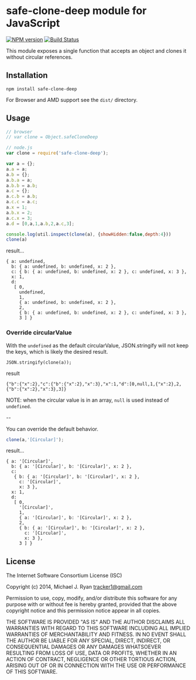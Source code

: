 # safe-clone-deep module for JavaScript

[![NPM version](https://badge.fury.io/js/safe-clone-deep.png)](
 https://www.npmjs.org/package/safe-clone-deep
) [![Build Status](https://travis-ci.org/tracker1/safe-clone-deep.png)](
 https://travis-ci.org/tracker1/safe-clone-deep
)

This module exposes a single function that accepts an object and clones it without circular references.

## Installation

```
npm install safe-clone-deep
```

For Browser and AMD support see the `dist/` directory.



## Usage

```javascript
// browser
// var clone = Object.safeCloneDeep

// node.js
var clone = require('safe-clone-deep');

var a = {};
a.a = a;
a.b = {};
a.b.a = a;
a.b.b = a.b;
a.c = {};
a.c.b = a.b;
a.c.c = a.c;
a.x = 1;
a.b.x = 2;
a.c.x = 3;
a.d = [0,a,1,a.b,2,a.c,3];

console.log(util.inspect(clone(a), {showHidden:false,depth:4}))
clone(a)
```

result...

```
{ a: undefined,
  b: { a: undefined, b: undefined, x: 2 },
  c: { b: { a: undefined, b: undefined, x: 2 }, c: undefined, x: 3 },
  x: 1,
  d:
   [ 0,
     undefined,
     1,
     { a: undefined, b: undefined, x: 2 },
     2,
     { b: { a: undefined, b: undefined, x: 2 }, c: undefined, x: 3 },
     3 ] }
```

### Override circularValue

With the `undefined` as the default circularValue, JSON.stringify will not keep the keys, which is likely the desired result.

```
JSON.stringify(clone(a));
```

result

```
{"b":{"x":2},"c":{"b":{"x":2},"x":3},"x":1,"d":[0,null,1,{"x":2},2,{"b":{"x":2},"x":3},3]}
```

NOTE: when the circular value is in an array, `null` is used instead of `undefined`.

--

You can override the default behavior.


```javascript
clone(a,'[Circular]');
```

result...

```
{ a: '[Circular]',
  b: { a: '[Circular]', b: '[Circular]', x: 2 },
  c:
   { b: { a: '[Circular]', b: '[Circular]', x: 2 },
     c: '[Circular]',
     x: 3 },
  x: 1,
  d:
   [ 0,
     '[Circular]',
     1,
     { a: '[Circular]', b: '[Circular]', x: 2 },
     2,
     { b: { a: '[Circular]', b: '[Circular]', x: 2 },
       c: '[Circular]',
       x: 3 },
     3 ] }
```

## License

The Internet Software Consortium License (ISC)

Copyright (c) 2014, Michael J. Ryan <tracker1@gmail.com>

Permission to use, copy, modify, and/or distribute this software for any purpose with or without fee is hereby granted, provided that the above copyright notice and this permission notice appear in all copies.

THE SOFTWARE IS PROVIDED "AS IS" AND THE AUTHOR DISCLAIMS ALL WARRANTIES WITH REGARD TO THIS SOFTWARE INCLUDING ALL IMPLIED WARRANTIES OF MERCHANTABILITY AND FITNESS. IN NO EVENT SHALL THE AUTHOR BE LIABLE FOR ANY SPECIAL, DIRECT, INDIRECT, OR CONSEQUENTIAL DAMAGES OR ANY DAMAGES WHATSOEVER RESULTING FROM LOSS OF USE, DATA OR PROFITS, WHETHER IN AN ACTION OF CONTRACT, NEGLIGENCE OR OTHER TORTIOUS ACTION, ARISING OUT OF OR IN CONNECTION WITH THE USE OR PERFORMANCE OF THIS SOFTWARE.

